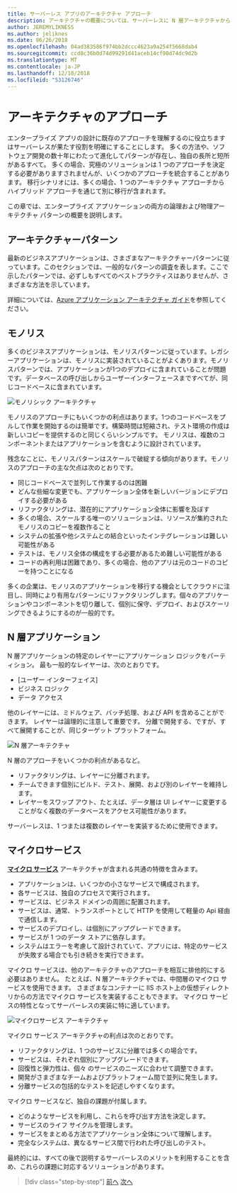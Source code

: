 ```yaml
---
title: サーバーレス アプリのアーキテクチャ アプローチ
description: アーキテクチャの概要については、サーバーレスに N 層アーキテクチャからのクラウド ベースのエンタープライズ アプリケーションを構築するために近くなります。
author: JEREMYLIKNESS
ms.author: jeliknes
ms.date: 06/26/2018
ms.openlocfilehash: 04ad383586f974bb2dccc4623a9a254f5668dab4
ms.sourcegitcommit: ccd8c36b0d74d99291d41aceb14cf98d74dc9d2b
ms.translationtype: MT
ms.contentlocale: ja-JP
ms.lasthandoff: 12/10/2018
ms.locfileid: "53126746"
---
```

# <a name="architecture-approaches"></a>アーキテクチャのアプローチ

エンタープライズ アプリの設計に既存のアプローチを理解するのに役立ちますはサーバーレスが果たす役割を明確にすることにします。 多くの方法や、ソフトウェア開発の数十年にわたって進化してパターンが存在し、独自の長所と短所があるすべて。 多くの場合、究極のソリューションは 1 つのアプローチを決定する必要がありますされませんが、いくつかのアプローチを統合することがあります。 移行シナリオには、多くの場合、1 つのアーキテクチャ アプローチからハイブリッド アプローチを通じて別に移行が含まれます。

この章では、エンタープライズ アプリケーションの両方の論理および物理アーキテクチャ パターンの概要を説明します。

## <a name="architecture-patterns"></a>アーキテクチャーパターン

最新のビジネスアプリケーションは、さまざまなアーキテクチャーパターンに従っています。このセクションでは、一般的なパターンの調査を表します。ここで示したパターンでは、必ずしもすべてのベストプラクティスはありませんが、さまざまな方法を示しています。

詳細については、[Azure アプリケーション アーキテクチャ ガイド](https://docs.microsoft.com/azure/architecture/guide/)を参照してください。

## <a name="monoliths"></a>モノリス

多くのビジネスアプリケーションは、モノリスパターンに従っています。レガシーアプリケーションは、モノリスに実装されていることがよくあります。モノリスパターンでは、アプリケーションが1つのデプロイに含まれていることが問題です。データベースの呼び出しからユーザーインターフェースまですべてが、同じコードベースに含まれています。

![モノリシック アーキテクチャ](./media/monolith-architecture.png)

モノリスのアプローチにもいくつかの利点はあります。1つのコードベースをプルして作業を開始するのは簡単です。構築時間は短縮され、テスト環境の作成は新しいコピーを提供するのと同じくらいシンプルです。 モノリスは、複数のコンポーネントまたはアプリケーションを含むように設計されています。

残念なことに、モノリスパターンはスケールで破綻する傾向があります。モノリスのアプローチの主な欠点は次のとおりです。

* 同じコードベースで並列して作業するのは困難
* どんな些細な変更でも、アプリケーション全体を新しいバージョンにデプロイする必要がある
* リファクタリングは、潜在的にアプリケーション全体に影響を及ぼす
* 多くの場合、スケールする唯一のソリューションは、リソースが集約されたモノリスのコピーを複数作ること
* システムの拡張や他システムとの結合といったインテグレーションは難しい可能性がある
* テストは、モノリス全体の構成をする必要があるため難しい可能性がある
* コードの再利用は困難であり、多くの場合、他のアプリは元のコードのコピーを持つことになる

多くの企業は、モノリスのアプリケーションを移行する機会としてクラウドに注目し、同時により有用なパターンにリファクタリングします。個々のアプリケーションやコンポーネントを切り離して、個別に保守、デプロイ、およびスケーリングできるようにするのが一般的です。

## <a name="n-layer-applications"></a>N 層アプリケーション

N 層アプリケーションの特定のレイヤーにアプリケーション ロジックをパーティション。 最も一般的なレイヤーは、次のとおりです。

* [ユーザー インターフェイス]
* ビジネス ロジック
* データ アクセス

他のレイヤーには、ミドルウェア、バッチ処理、および API を含めることができます。 レイヤーは論理的に注意して重要です。 分離で開発する、ですが、すべて展開することが、同じターゲット プラットフォーム。

![N 層アーキテクチャ](./media/n-layer-architecture.png)

N 層のアプローチをいくつかの利点があるなど。

* リファクタリングは、レイヤーに分離されます。
* チームできます個別にビルド、テスト、展開、および別のレイヤーを維持します。
* レイヤーをスワップ アウト、たとえば、データ層は UI レイヤーに変更することがなく複数のデータベースをアクセス可能性があります。

サーバーレスは、1 つまたは複数のレイヤーを実装するために使用できます。

## <a name="microservices"></a>マイクロサービス

**[マイクロ サービス](https://docs.microsoft.com/azure/architecture/guide/architecture-styles/microservices)** アーキテクチャが含まれる共通の特徴を含みます。

* アプリケーションは、いくつかの小さなサービスで構成されます。
* 各サービスは、独自のプロセスで実行されます。
* サービスは、ビジネス ドメインの周囲に配置されます。
* サービスは、通常、トランスポートとして HTTP を使用して軽量の Api 経由で通信します。
* サービスのデプロイし、は個別にアップグレードできます。
* サービスが 1 つのデータ ストアに依存します。
* システムはエラーを考慮して設計されていて、アプリには、特定のサービスが失敗する場合でも引き続きを実行できます。

マイクロ サービスは、他のアーキテクチャのアプローチを相互に排他的にする必要はありません。 たとえば、N 層アーキテクチャでは、中間層のマイクロ サービスを使用できます。 さまざまなコンテナーに IIS ホスト上の仮想ディレクトリからの方法でマイクロ サービスを実装することもできます。 マイクロ サービスの特性となってサーバーレスの実装に特に適しています。

![マイクロサービス アーキテクチャ](./media/microservices-architecture.png)

マイクロ サービス アーキテクチャの利点は次のとおりです。

* リファクタリングは、1 つのサービスに分離では多くの場合です。
* サービスは、それぞれ個別にアップグレードできます。
* 回復性と弾力性は、個々 のサービスのニーズに合わせて調整できます。
* 開発がさまざまなチームおよびプラットフォーム間で並列に発生します。
* 分離サービスの包括的なテストを記述しやすくなります。

マイクロ サービスなど、独自の課題が付属します。

* どのようなサービスを利用し、これらを呼び出す方法を決定します。
* サービスのライフ サイクルを管理します。
* サービスをまとめる方法でアプリケーション全体について理解します。
* 完全なシステムは、異なるサービス間で行われた呼び出しのテスト。

最終的には、すべての後で説明するサーバーレスのメリットを利用することを含め、これらの課題に対応するソリューションがあります。

>[!div class="step-by-step"]
>[前へ](index.md)
>[次へ](architecture-deployment-approaches.md)
